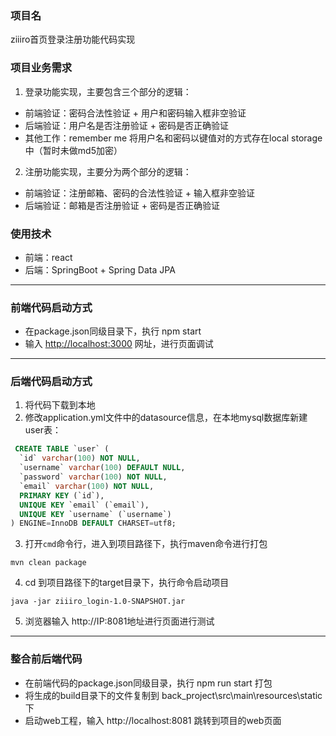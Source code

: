 ### 项目名

ziiiro首页登录注册功能代码实现

### 项目业务需求

1. 登录功能实现，主要包含三个部分的逻辑：

- 前端验证：密码合法性验证 + 用户和密码输入框非空验证
- 后端验证：用户名是否注册验证 + 密码是否正确验证
- 其他工作：remember me 将用户名和密码以键值对的方式存在local storage中（暂时未做md5加密）

2. 注册功能实现，主要分为两个部分的逻辑：

- 前端验证：注册邮箱、密码的合法性验证 + 输入框非空验证
- 后端验证：邮箱是否注册验证 + 密码是否正确验证

### 使用技术

* 前端：react
* 后端：SpringBoot + Spring Data JPA

***

### 前端代码启动方式

- 在package.json同级目录下，执行 npm start
- 输入 [http://localhost:3000](http://localhost:3000) 网址，进行页面调试

***

### 后端代码启动方式

1. 将代码下载到本地
2. 修改application.yml文件中的datasource信息，在本地mysql数据库新建user表：

```sql
 CREATE TABLE `user` (
  `id` varchar(100) NOT NULL,
  `username` varchar(100) DEFAULT NULL,
  `password` varchar(100) NOT NULL,
  `email` varchar(100) NOT NULL,
  PRIMARY KEY (`id`),
  UNIQUE KEY `email` (`email`),
  UNIQUE KEY `username` (`username`)
) ENGINE=InnoDB DEFAULT CHARSET=utf8;
```

3. 打开`cmd`命令行，进入到项目路径下，执行maven命令进行打包

```shell
mvn clean package
```

4. cd 到项目路径下的target目录下，执行命令启动项目

```dos
java -jar ziiiro_login-1.0-SNAPSHOT.jar
```

5. 浏览器输入 http://IP:8081地址进行页面进行测试

***

### 整合前后端代码

- 在前端代码的package.json同级目录，执行 npm run start 打包
- 将生成的build目录下的文件复制到 back_project\src\main\resources\static 下
- 启动web工程，输入 http://localhost:8081 跳转到项目的web页面

